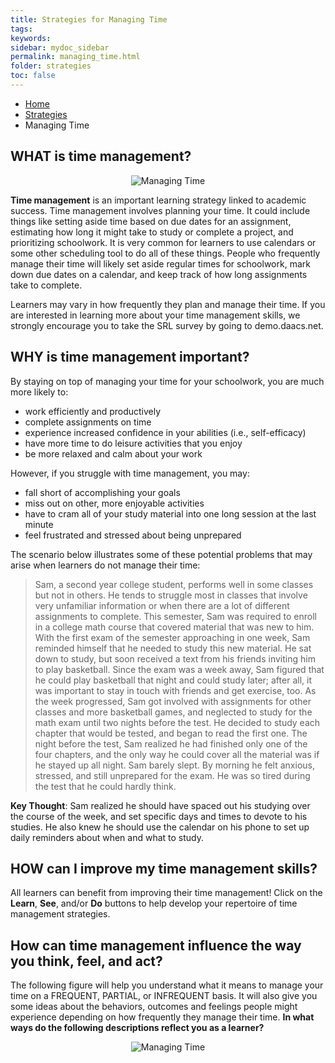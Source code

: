 ```yaml
---
title: Strategies for Managing Time
tags: 
keywords: 
sidebar: mydoc_sidebar
permalink: managing_time.html
folder: strategies
toc: false
---
```


<ul class="breadcrumb">
    <li><a href="index.html">Home</a></li>
    <li><a href="strategies.html">Strategies</a></li>
    <li class="active">Managing Time</li>
</ul>


## WHAT is time management?

<center><img src='images/LSManagingTime.JPG' alt='Managing Time' /></center>

**Time management** is an important learning strategy linked to academic success. Time management involves planning your time. It could include things like setting aside time based on due dates for an assignment, estimating how long it might take to study or complete a project, and prioritizing schoolwork. It is very common for learners to use calendars or some other scheduling tool to do all of these things. People who frequently manage their time will likely set aside regular times for schoolwork, mark down due dates on a calendar, and keep track of how long assignments take to complete. 

Learners may vary in how frequently they plan and manage their time. If you are interested in learning more about your time management skills, we strongly encourage you to take the SRL survey by going to demo.daacs.net.

## WHY is time management important?
By staying on top of managing your time for your schoolwork, you are much more likely to:
* work efficiently and productively
* complete assignments on time
* experience increased confidence in your abilities (i.e., self-efficacy)
* have more time to do leisure activities that you enjoy 
* be more relaxed and calm about your work

However, if you struggle with time management, you may:
* fall short of accomplishing your goals
* miss out on other, more enjoyable activities
* have to cram all of your study material into one long session at the last minute
* feel frustrated and stressed about being unprepared

The scenario below illustrates some of these potential problems that may arise when learners do not manage their time:
> Sam, a second year college student, performs well in some classes but not in others. He tends to struggle most in classes that involve very unfamiliar information or when there are a lot of different assignments to complete. This semester, Sam was required to enroll in a college math course that covered material that was new to him. With the first exam of the semester approaching in one week, Sam reminded himself that he needed to study this new material. He sat down to study, but soon received a text from his friends inviting him to play basketball. Since the exam was a week away, Sam figured that he could play basketball that night and could study later; after all, it was important to stay in touch with friends and get exercise, too. As the week progressed, Sam got involved with assignments for other classes and more basketball games, and neglected to study for the math exam until two nights before the test. He decided to study each chapter that would be tested, and began to read the first one. The night before the test, Sam realized he had finished only one of the four chapters, and the only way he could cover all the material was if he stayed up all night. Sam barely slept. By morning he felt anxious, stressed, and still unprepared for the exam. He was so tired during the test that he could hardly think.

**Key Thought**: Sam realized he should have spaced out his studying over the course of the week, and set specific days and times to devote to his studies. He also knew he should use the calendar on his phone to set up daily reminders about when and what to study.

## HOW can I improve my time management skills?
All learners can benefit from improving their time management! Click on the **Learn**, **See**, and/or **Do** buttons to help develop your repertoire of time management strategies. 

## How can time management influence the way you think, feel, and act?
The following figure will help you understand what it means to manage your time on a FREQUENT, PARTIAL, or INFREQUENT basis.  It will also give you some ideas about the behaviors, outcomes and feelings people might experience depending on how frequently they manage their time. **In what ways do the following descriptions reflect you as a learner?**

<center><img src='images/LSManagingTime2.JPG' alt='Managing Time' /></center>
